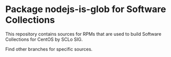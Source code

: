 # Package nodejs-is-glob for Software Collections

This repository contains sources for RPMs that are used
to build Software Collections for CentOS by SCLo SIG.

Find other branches for specific sources.
